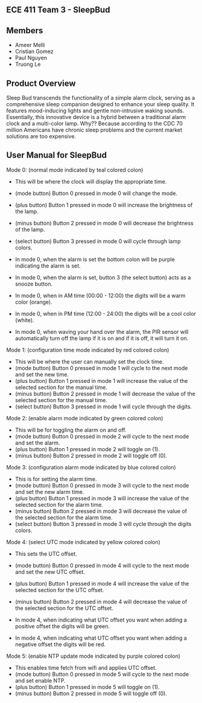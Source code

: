 ## ECE 411 Team 3 - SleepBud
## Members
- Ameer Melli
- Cristian Gomez
- Paul Nguyen
- Truong Le

## Product Overview
Sleep Bud transcends the functionality of a simple alarm clock, serving as a comprehensive sleep companion designed to enhance your sleep quality. It features mood-inducing lights and gentle non-intrusive waking sounds. Essentially, this innovative device is a hybrid between a traditional alarm clock and a multi-color lamp.
Why?? Because according to the CDC 70 million Americans have chronic sleep problems and the current market solutions are too expensive. 


## User Manual for SleepBud

Mode 0: (normal mode indicated by teal colored colon)
- This will be where the clock will display the appropriate time.
- (mode button) Button 0 pressed in mode 0 will change the mode.
- (plus button) Button 1 pressed in mode 0 will increase the brightness of the lamp.
- (minus button) Button 2 pressed in mode 0 will decrease the brightness of the lamp.
- (select button) Button 3 pressed in mode 0 will cycle through lamp colors.

- In mode 0, when the alarm is set the bottom colon will be purple indicating the alarm is set.
- In mode 0, when the alarm is set, button 3 (the select button) acts as a snooze button.

- In mode 0, when in AM time (00:00 - 12:00) the digits will be a warm color (orange).
- In mode 0, when in PM time (12:00 - 24:00) the digits will be a cool color (white).

- In mode 0, when waving your hand over the alarm, the PIR sensor will automatically turn off the lamp if it is on and if it is off, it will turn it on.


Mode 1: (configuration time mode indicated by red colored colon)
- This will be where the user can manually set the clock time.
- (mode button) Button 0 pressed in mode 1 will cycle to the next mode and set the new time.
- (plus button) Button 1 pressed in mode 1 will increase the value of the selected section for the manual time.
- (minus button) Button 2 pressed in mode 1 will decrease the value of the selected section for the manual time.
- (select button) Button 3 pressed in mode 1 will cycle through the digits.



Mode 2: (enable alarm mode indicated by green colored colon)
- This will be for toggling the alarm on and off.
- (mode button) Button 0 pressed in mode 2 will cycle to the next mode and set the alarm.
- (plus button) Button 1 pressed in mode 2 will toggle on (1).
- (minus button) Button 2 pressed in mode 2 will toggle off (0).


Mode 3: (configuration alarm mode indicated by blue colored colon)
- This is for setting the alarm time.
- (mode button) Button 0 pressed in mode 3 will cycle to the next mode and set the new alarm time.
- (plus button) Button 1 pressed in mode 3 will increase the value of the selected section for the alarm time.
- (minus button) Button 2 pressed in mode 3 will decrease the value of the selected section for the alarm time.
- (select button) Button 3 pressed in mode 3 will cycle through the digits colors.


Mode 4: (select UTC mode indicated by yellow colored colon)
- This sets the UTC offset.
- (mode button) Button 0 pressed in mode 4 will cycle to the next mode and set the new UTC offset.
- (plus button) Button 1 pressed in mode 4 will increase the value of the selected section for the UTC offset.
- (minus button) Button 2 pressed in mode 4 will decrease the value of the selected section for the UTC offset.

- In mode 4, when indicating what UTC offset you want when adding a positive offset the digits will be green.
- In mode 4, when indicating what UTC offset you want when adding a negative offset the digits will be red.

Mode 5: (enable NTP update mode indicated by purple colored colon)
- This enables time fetch from wifi and applies UTC offset.
- (mode button) Button 0 pressed in mode 5 will cycle to the next mode and set enable NTP.
- (plus button) Button 1 pressed in mode 5 will toggle on (1).
- (minus button) Button 2 pressed in mode 5 will toggle off (0).


